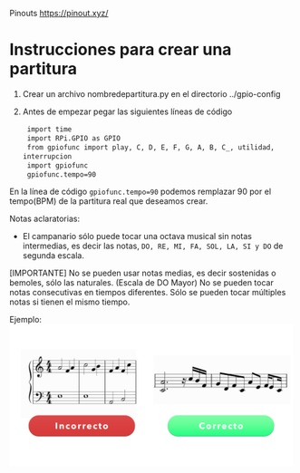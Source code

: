 Pinouts
https://pinout.xyz/

# Instrucciones para crear una partitura
1. Crear un archivo nombredepartitura.py en el directorio ../gpio-config
2. Antes de empezar pegar las siguientes líneas de código

        import time
        import RPi.GPIO as GPIO
        from gpiofunc import play, C, D, E, F, G, A, B, C_, utilidad, interrupcion
        import gpiofunc
        gpiofunc.tempo=90


En la línea de código ``gpiofunc.tempo=90`` podemos remplazar 90 por el tempo(BPM) de la partitura real que deseamos crear.

Notas aclaratorias:
- El campanario sólo puede tocar una octava musical sin notas intermedias, es decir las notas, ``DO, RE, MI, FA, SOL, LA, SI y DO`` de segunda escala.

[IMPORTANTE] 
No se pueden usar notas medias, es decir sostenidas o bemoles, sólo las naturales. (Escala de DO Mayor)
No se pueden tocar notas consecutivas en tiempos diferentes.
Sólo se pueden tocar múltiples notas si tienen el mismo tiempo.

Ejemplo:
<img src="https://github.com/Heredento/sys-de-campanario/blob/main/static/img/ejemplo-partitura.png?raw=true" width="500">
  


